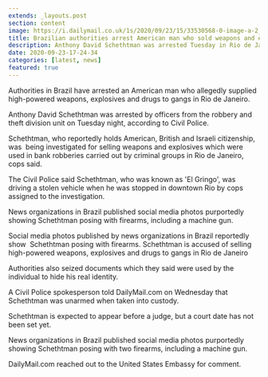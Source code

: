```yaml
---
extends: _layouts.post
section: content
image: https://i.dailymail.co.uk/1s/2020/09/23/15/33530568-0-image-a-2_1600871161402.jpg 
title: Brazilian authorities arrest American man who sold weapons and explosives to Rio de Janeiro gangs 
description: Anthony David Schethtman was arrested Tuesday in Rio de Janeiro for allegedly selling weapons and explosives to gangs. Schethtman holds American, British and Israeli citizenship. 
date: 2020-09-23-17-24-34 
categories: [latest, news] 
featured: true 
--- 
```

Authorities in Brazil have arrested an American man who allegedly supplied high-powered weapons, explosives and drugs to gangs in Rio de Janeiro.

Anthony David Schethtman was arrested by officers from the robbery and theft division unit on Tuesday night, according to Civil Police.

Schethtman, who reportedly holds American, British and Israeli citizenship, was  being investigated for selling weapons and explosives which were used in bank robberies carried out by criminal groups in Rio de Janeiro, cops said.

The Civil Police said Schethtman, who was known as 'El Gringo', was driving a stolen vehicle when he was stopped in downtown Rio by cops assigned to the investigation. 

News organizations in Brazil published social media photos purportedly showing Schethtman posing with firearms, including a machine gun. 

Social media photos published by news organizations in Brazil reportedly show  Schethtman posing with firearms. Schethtman is accused of selling high-powered weapons, explosives and drugs to gangs in Rio de Janeiro

Authorities also seized documents which they said were used by the individual to hide his real identity. 

A Civil Police spokesperson told DailyMail.com on Wednesday that Schethtman was unarmed when taken into custody. 

Schethtman is expected to appear before a judge, but a court date has not been set yet.

News organizations in Brazil published social media photos purportedly showing Schethtman posing with two firearms, including a machine gun. 

DailyMail.com reached out to the United States Embassy for comment. 

